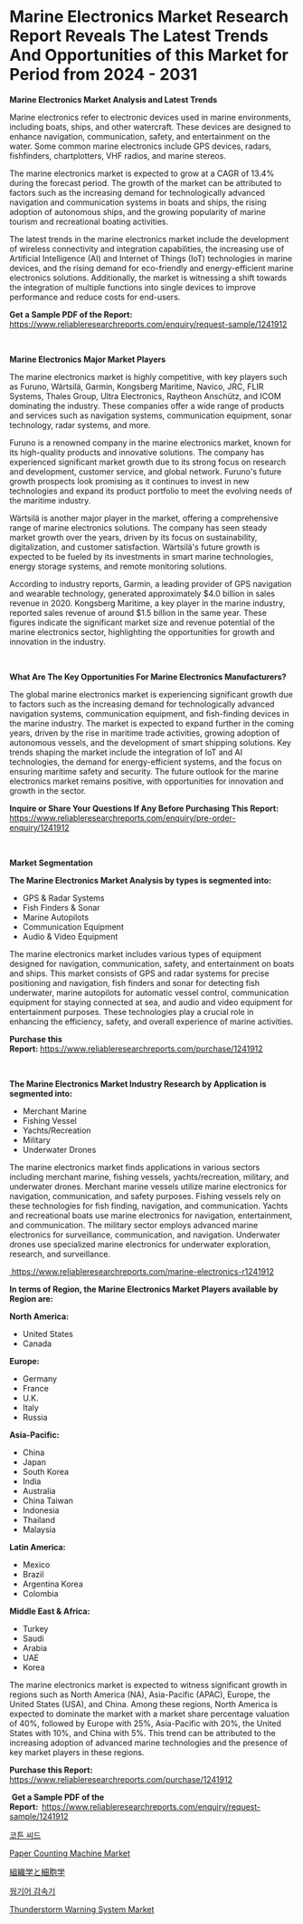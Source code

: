 <p><h1>Marine Electronics Market Research Report Reveals The Latest Trends And Opportunities of this Market for Period from 2024 - 2031</h1></p><p><strong>Marine Electronics Market Analysis and Latest Trends</strong></p>
<p><p>Marine electronics refer to electronic devices used in marine environments, including boats, ships, and other watercraft. These devices are designed to enhance navigation, communication, safety, and entertainment on the water. Some common marine electronics include GPS devices, radars, fishfinders, chartplotters, VHF radios, and marine stereos.</p><p>The marine electronics market is expected to grow at a CAGR of 13.4% during the forecast period. The growth of the market can be attributed to factors such as the increasing demand for technologically advanced navigation and communication systems in boats and ships, the rising adoption of autonomous ships, and the growing popularity of marine tourism and recreational boating activities.</p><p>The latest trends in the marine electronics market include the development of wireless connectivity and integration capabilities, the increasing use of Artificial Intelligence (AI) and Internet of Things (IoT) technologies in marine devices, and the rising demand for eco-friendly and energy-efficient marine electronics solutions. Additionally, the market is witnessing a shift towards the integration of multiple functions into single devices to improve performance and reduce costs for end-users.</p></p>
<p><strong>Get a Sample PDF of the Report:&nbsp;</strong> <a href="https://www.reliableresearchreports.com/enquiry/request-sample/1241912">https://www.reliableresearchreports.com/enquiry/request-sample/1241912</a></p>
<p>&nbsp;</p>
<p><strong>Marine Electronics Major Market Players</strong></p>
<p><p>The marine electronics market is highly competitive, with key players such as Furuno, Wärtsilä, Garmin, Kongsberg Maritime, Navico, JRC, FLIR Systems, Thales Group, Ultra Electronics, Raytheon Anschütz, and ICOM dominating the industry. These companies offer a wide range of products and services such as navigation systems, communication equipment, sonar technology, radar systems, and more.</p><p>Furuno is a renowned company in the marine electronics market, known for its high-quality products and innovative solutions. The company has experienced significant market growth due to its strong focus on research and development, customer service, and global network. Furuno's future growth prospects look promising as it continues to invest in new technologies and expand its product portfolio to meet the evolving needs of the maritime industry.</p><p>Wärtsilä is another major player in the market, offering a comprehensive range of marine electronics solutions. The company has seen steady market growth over the years, driven by its focus on sustainability, digitalization, and customer satisfaction. Wärtsilä's future growth is expected to be fueled by its investments in smart marine technologies, energy storage systems, and remote monitoring solutions.</p><p>According to industry reports, Garmin, a leading provider of GPS navigation and wearable technology, generated approximately $4.0 billion in sales revenue in 2020. Kongsberg Maritime, a key player in the marine industry, reported sales revenue of around $1.5 billion in the same year. These figures indicate the significant market size and revenue potential of the marine electronics sector, highlighting the opportunities for growth and innovation in the industry.</p></p>
<p>&nbsp;</p>
<p><strong>What Are The Key Opportunities For Marine Electronics Manufacturers?</strong></p>
<p><p>The global marine electronics market is experiencing significant growth due to factors such as the increasing demand for technologically advanced navigation systems, communication equipment, and fish-finding devices in the marine industry. The market is expected to expand further in the coming years, driven by the rise in maritime trade activities, growing adoption of autonomous vessels, and the development of smart shipping solutions. Key trends shaping the market include the integration of IoT and AI technologies, the demand for energy-efficient systems, and the focus on ensuring maritime safety and security. The future outlook for the marine electronics market remains positive, with opportunities for innovation and growth in the sector.</p></p>
<p><strong>Inquire or Share Your Questions If Any Before Purchasing This Report:</strong> <a href="https://www.reliableresearchreports.com/enquiry/pre-order-enquiry/1241912">https://www.reliableresearchreports.com/enquiry/pre-order-enquiry/1241912</a></p>
<p>&nbsp;</p>
<p><strong>Market Segmentation</strong></p>
<p><strong>The Marine Electronics Market Analysis by types is segmented into:</strong></p>
<p><ul><li>GPS & Radar Systems</li><li>Fish Finders & Sonar</li><li>Marine Autopilots</li><li>Communication Equipment</li><li>Audio & Video Equipment</li></ul></p>
<p><p>The marine electronics market includes various types of equipment designed for navigation, communication, safety, and entertainment on boats and ships. This market consists of GPS and radar systems for precise positioning and navigation, fish finders and sonar for detecting fish underwater, marine autopilots for automatic vessel control, communication equipment for staying connected at sea, and audio and video equipment for entertainment purposes. These technologies play a crucial role in enhancing the efficiency, safety, and overall experience of marine activities.</p></p>
<p><strong>Purchase this Report:&nbsp;</strong><a href="https://www.reliableresearchreports.com/purchase/1241912">https://www.reliableresearchreports.com/purchase/1241912</a></p>
<p>&nbsp;</p>
<p><strong>The Marine Electronics Market Industry Research by Application is segmented into:</strong></p>
<p><ul><li>Merchant Marine</li><li>Fishing Vessel</li><li>Yachts/Recreation</li><li>Military</li><li>Underwater Drones</li></ul></p>
<p><p>The marine electronics market finds applications in various sectors including merchant marine, fishing vessels, yachts/recreation, military, and underwater drones. Merchant marine vessels utilize marine electronics for navigation, communication, and safety purposes. Fishing vessels rely on these technologies for fish finding, navigation, and communication. Yachts and recreational boats use marine electronics for navigation, entertainment, and communication. The military sector employs advanced marine electronics for surveillance, communication, and navigation. Underwater drones use specialized marine electronics for underwater exploration, research, and surveillance.</p></p>
<p><a href="https://www.reliableresearchreports.com/marine-electronics-r1241912">&nbsp;https://www.reliableresearchreports.com/marine-electronics-r1241912</a></p>
<p><strong>In terms of Region, the Marine Electronics Market Players available by Region are:</strong></p>
<p>
    <p> <strong> North America: </strong>
        <ul>
            <li>United States</li>
            <li>Canada</li>
        </ul>
        </p> 
    <p> <strong> Europe: </strong>
        <ul>
            <li>Germany</li>
            <li>France</li>
            <li>U.K.</li>
            <li>Italy</li>
            <li>Russia</li>
        </ul>
        </p> 
    <p> <strong> Asia-Pacific: </strong>
        <ul>
            <li>China</li>
            <li>Japan</li>
            <li>South Korea</li>
            <li>India</li>
            <li>Australia</li>
            <li>China Taiwan</li>
            <li>Indonesia</li>
            <li>Thailand</li>
            <li>Malaysia</li>
        </ul>
        </p> 
    <p> <strong> Latin America: </strong>
        <ul>
            <li>Mexico</li>
            <li>Brazil</li>
            <li>Argentina Korea</li>
            <li>Colombia</li>
        </ul>
        </p> 
    <p> <strong> Middle East & Africa: </strong>
        <ul>
            <li>Turkey</li>
            <li>Saudi</li>
            <li>Arabia</li>
            <li>UAE</li>
            <li>Korea</li>
        </ul>
    </p>
    </p>
<p><p>The marine electronics market is expected to witness significant growth in regions such as North America (NA), Asia-Pacific (APAC), Europe, the United States (USA), and China. Among these regions, North America is expected to dominate the market with a market share percentage valuation of 40%, followed by Europe with 25%, Asia-Pacific with 20%, the United States with 10%, and China with 5%. This trend can be attributed to the increasing adoption of advanced marine technologies and the presence of key market players in these regions.</p></p>
<p><strong>Purchase this Report: </strong><a href="https://www.reliableresearchreports.com/purchase/1241912">https://www.reliableresearchreports.com/purchase/1241912</a></p>
<p>&nbsp;<strong>Get a Sample PDF of the Report:&nbsp;&nbsp;</strong><a href="https://www.reliableresearchreports.com/enquiry/request-sample/1241912">https://www.reliableresearchreports.com/enquiry/request-sample/1241912</a></p>
<p><strong></strong></p>
<p><p><a href="https://github.com/iansanftyord09878/Market-Research-Report-List-1/blob/main/889120032239.md">코튼 씨드</a></p><p><a href="https://github.com/peachesmcdowel1/Market-Research-Report-List-2/blob/main/paper-counting-machine-market.md">Paper Counting Machine Market</a></p><p><a href="https://github.com/ppmazlotr77499/Market-Research-Report-List-1/blob/main/828948935045.md">組織学と細胞学</a></p><p><a href="https://github.com/Skyleitney456456/Market-Research-Report-List-1/blob/main/848035132238.md">웜기어 감속기</a></p><p><a href="https://github.com/redneck06/Market-Research-Report-List-3/blob/main/thunderstorm-warning-system-market.md">Thunderstorm Warning System Market</a></p></p>